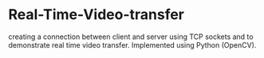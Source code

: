 # Real-Time-Video-transfer
creating a connection between client and server using TCP sockets and to   demonstrate real time video transfer.  Implemented using Python (OpenCV).

